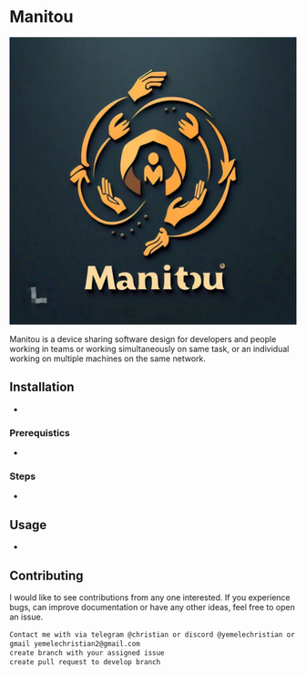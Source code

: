 # Manitou
<p align="center">
  <img src="./manitou.png" alt="alt text" />
</p>
Manitou is a device sharing software design for developers and people working in teams or working simultaneously on same task, or an individual working on multiple machines on the same network.

## Installation
-

### Prerequistics
-
### Steps
-
## Usage
-
## Contributing
I would like to see contributions from any one interested. If you experience bugs, can improve documentation or have any other ideas, feel free to open an issue.

    Contact me with via telegram @christian or discord @yemelechristian or gmail yemelechristian2@gmail.com
    create branch with your assigned issue
    create pull request to develop branch
